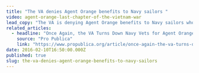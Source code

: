 ```yaml
---
title: "The VA denies Agent Orange benefits to Navy sailors "
video: agent-orange-last-chapter-of-the-vietnam-war
lead_copy: "The VA is denying Agent Orange benefits to Navy sailors who served in the Vietnam War, despite a federal court ordering the VA to reassess its policy. For the backstory, watch *Agent Orange: the Last Chapter of the Vietnam War.*"
related_articles:
  - headline: "Once Again, the VA Turns Down Navy Vets for Agent Orange Benefits"
    source: "Pro Publica"
    link: "https://www.propublica.org/article/once-again-the-va-turns-down-navy-vets-for-agent-orange-benefits?utm_campaign=sprout&utm_medium=social&utm_source=facebook&utm_content=1454968872"
date: 2016-02-10T16:50:00.000Z
published: true
slug: the-va-denies-agent-orange-benefits-to-navy-sailors
---
```


